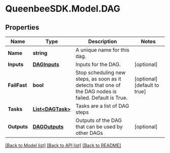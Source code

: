 
# QueenbeeSDK.Model.DAG

## Properties

Name | Type | Description | Notes
------------ | ------------- | ------------- | -------------
**Name** | **string** | A unique name for this dag. | 
**Inputs** | [**DAGInputs**](DAGInputs.md) | Inputs for the DAG. | [optional] 
**FailFast** | **bool** | Stop scheduling new steps, as soon as it detects that one of the DAG nodes is failed. Default is True. | [optional] [default to true]
**Tasks** | [**List&lt;DAGTask&gt;**](DAGTask.md) | Tasks are a list of DAG steps | 
**Outputs** | [**DAGOutputs**](DAGOutputs.md) | Outputs of the DAG that can be used by other DAGs | [optional] 

[[Back to Model list]](../README.md#documentation-for-models)
[[Back to API list]](../README.md#documentation-for-api-endpoints)
[[Back to README]](../README.md)

